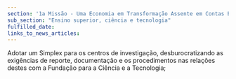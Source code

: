 ```yaml
---
section: '1a Missão - Uma Economia em Transformação Assente em Contas Equilibradas'
sub_section: "Ensino superior, ciência e tecnologia"
fulfilled_date:
links_to_news_articles:
---
```


Adotar um Simplex para os centros de investigação, desburocratizando as exigências de reporte, documentação e os procedimentos nas relações destes com a Fundação para a Ciência e a Tecnologia;